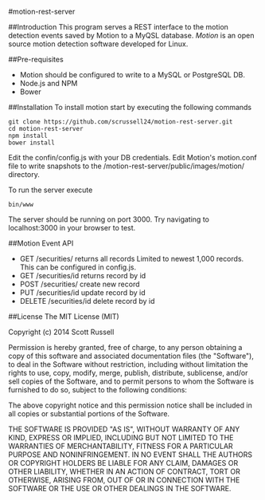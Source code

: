 #motion-rest-server

##Introduction
This program serves a REST interface to the motion detection events
saved by Motion to a MyQSL database. *Motion* is an open source motion
detection software developed for Linux.

##Pre-requisites
* Motion should be configured to write to a MySQL or PostgreSQL DB.
* Node.js and NPM
* Bower

##Installation
To install motion start by executing the following commands

```
git clone https://github.com/scrussell24/motion-rest-server.git
cd motion-rest-server
npm install
bower install
```

Edit the confin/config.js with your DB credentials. Edit Motion's motion.conf file to write snapshots to the /motion-rest-server/public/images/motion/ directory.

To run the server execute

```
bin/www
```

The server should be running on port 3000. Try navigating to localhost:3000 in your browser to test.

##Motion Event API
* GET	/securities/	returns all records	Limited to newest 1,000 records. This can be configured in config.js.
* GET	/securities/id	returns record by id
* POST	/securities/	create new record
* PUT	/securities/id	update record by id
* DELETE	/securities/id	delete record by id

##License
The MIT License (MIT)

Copyright (c) 2014 Scott Russell

Permission is hereby granted, free of charge, to any person obtaining a copy of this software and associated documentation files (the "Software"), to deal in the Software without restriction, including without limitation the rights to use, copy, modify, merge, publish, distribute, sublicense, and/or sell copies of the Software, and to permit persons to whom the Software is furnished to do so, subject to the following conditions:

The above copyright notice and this permission notice shall be included in all copies or substantial portions of the Software.

THE SOFTWARE IS PROVIDED "AS IS", WITHOUT WARRANTY OF ANY KIND, EXPRESS OR IMPLIED, INCLUDING BUT NOT LIMITED TO THE WARRANTIES OF MERCHANTABILITY, FITNESS FOR A PARTICULAR PURPOSE AND NONINFRINGEMENT. IN NO EVENT SHALL THE AUTHORS OR COPYRIGHT HOLDERS BE LIABLE FOR ANY CLAIM, DAMAGES OR OTHER LIABILITY, WHETHER IN AN ACTION OF CONTRACT, TORT OR OTHERWISE, ARISING FROM, OUT OF OR IN CONNECTION WITH THE SOFTWARE OR THE USE OR OTHER DEALINGS IN THE SOFTWARE.
